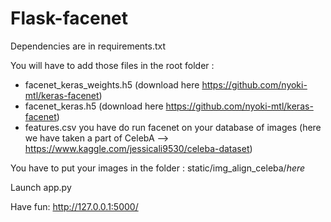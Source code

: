 # Flask-facenet

Dependencies are in requirements.txt

You will have to add those files in the root folder : 

- facenet_keras_weights.h5 (download here https://github.com/nyoki-mtl/keras-facenet)
- facenet_keras.h5 (download here https://github.com/nyoki-mtl/keras-facenet)
- features.csv you have do run facenet on your database of images (here we have taken a part of CelebA --> https://www.kaggle.com/jessicali9530/celeba-dataset)

You have to put your images in the folder : static/img_align_celeba/*here*

Launch app.py

Have fun:  http://127.0.0.1:5000/
